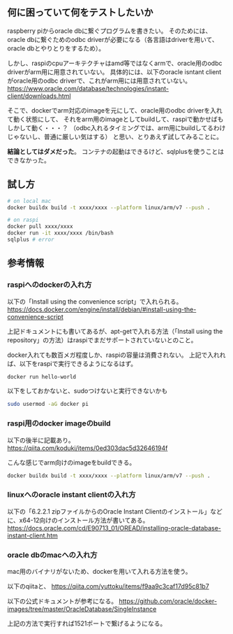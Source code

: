 ## 何に困っていて何をテストしたいか
raspberry piからoracle dbに繋ぐプログラムを書きたい。
そのためには、oracle dbに繋ぐためのodbc driverが必要になる（各言語はdriverを用いて、oracle dbとやりとりをするため）。

しかし、raspiのcpuアーキテクチャはamd等ではなくarmで、oracle用のodbc driverがarm用に用意されていない。
具体的には、以下のoracle isntant clientがoracle用のodbc driverで、これがarm用には用意されていない。
https://www.oracle.com/database/technologies/instant-client/downloads.html

そこで、dockerでarm対応のimageを元にして、oracle用のodbc driverを入れて動く状態にして、
それをarm用のimageとしてbuildして、raspiで動かせばもしかして動く・・・？
（odbc入れるタイミングでは、arm用にbuildしてるわけじゃないし、普通に厳しい気はする）
と思い、とりあえず試してみることに。

**結論としてはダメだった**。
コンテナの起動はできるけど、sqlplusを使うことはできなかった。

## 試し方
```bash
# on local mac
docker buildx build -t xxxx/xxxx --platform linux/arm/v7 --push .

# on raspi
docker pull xxxx/xxxx
docker run -it xxxx/xxxx /bin/bash
sqlplus # error
```


## 参考情報

### raspiへのdockerの入れ方
以下の「Install using the convenience script」で入れられる。
https://docs.docker.com/engine/install/debian/#install-using-the-convenience-script

上記ドキュメントにも書いてあるが、apt-getで入れる方法（「Install using the repository」の方法）はraspiでまだサポートされていないとのこと。

docker入れても数百メガ程度しか、raspiの容量は消費されない。
上記で入れれば、以下をraspiで実行できるようになるはず。
```bash
docker run hello-world
```

以下をしておかないと、sudoつけないと実行できないかも
```bash
sudo usermod -aG docker pi
```


### raspi用のdocker imageのbuild
以下の後半に記載あり。
https://qiita.com/koduki/items/0ed303dac5d32646194f

こんな感じでarm向けのimageをbuildできる。
```bash
docker buildx build -t xxxx/xxxx --platform linux/arm/v7 --push .
```

### linuxへのoracle instant clientの入れ方
以下の「6.2.2.1 zipファイルからのOracle Instant Clientのインストール」などに、x64-12向けのインストール方法が書いてある。
https://docs.oracle.com/cd/E90713_01/OREAD/installing-oracle-database-instant-client.htm


### oracle dbのmacへの入れ方
mac用のバイナリがないため、dockerを用いて入れる方法を使う。

以下のqiitaと、
https://qiita.com/yuttoku/items/f9aa9c3caf17d95c81b7

以下の公式ドキュメントが参考になる。
https://github.com/oracle/docker-images/tree/master/OracleDatabase/SingleInstance

上記の方法で実行すれば1521ポートで繋げるようになる。



